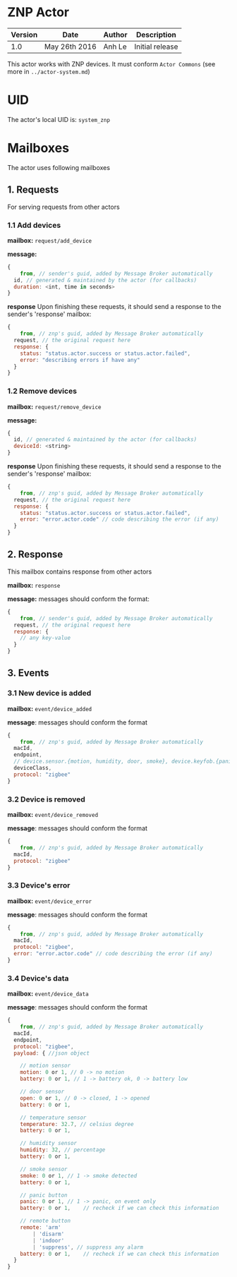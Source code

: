 ZNP Actor
=======================

| Version | Date | Author | Description |
|-------|-------|-------|-------------|
| 1.0  | May 26th 2016 | Anh Le  | Initial release |

This actor works with ZNP devices. It must conform `Actor Commons` (see more in `../actor-system.md`)

# UID
The actor's local UID is: `system_znp`

# Mailboxes

The actor uses following mailboxes

## 1. Requests
For serving requests from other actors
### 1.1 Add devices

**mailbox:** `request/add_device`

**message:**
```javascript
{
	from, // sender's guid, added by Message Broker automatically  
  id, // generated & maintained by the actor (for callbacks)
  duration: <int, time in seconds>
}
```

**response**
Upon finishing these requests, it should send a response to the sender's 'response' mailbox:
```js
{
	from, // znp's guid, added by Message Broker automatically
  request, // the original request here
  response: {
    status: "status.actor.success or status.actor.failed",
    error: "describing errors if have any"
  }
}
```

### 1.2 Remove devices

**mailbox:** `request/remove_device`

**message:**
```javascript
{
  id, // generated & maintained by the actor (for callbacks)  
  deviceId: <string>
}
```

**response**
Upon finishing these requests, it should send a response to the sender's 'response' mailbox:
```js
{
	from, // znp's guid, added by Message Broker automatically
  request, // the original request here
  response: {
    status: "status.actor.success or status.actor.failed",
    error: "error.actor.code" // code describing the error (if any)
  }
}
```

## 2. Response
This mailbox contains response from other actors

**mailbox:** `response`

**message:**  messages should conform the format:
```js
{
	from, // sender's guid, added by Message Broker automatically
  request, // the original request here
  response: {
    // any key-value
  }
}
```

## 3. Events
### 3.1 New device is added

**mailbox:** `event/device_added`

**message**: messages should conform the format
```js
{
	from, // znp's guid, added by Message Broker automatically
  macId,
  endpoint,
  // device.sensor.{motion, humidity, door, smoke}, device.keyfob.{panic, remote}
  deviceClass,
  protocol: "zigbee"
}
```

### 3.2 Device is removed

**mailbox:** `event/device_removed`

**message**: messages should conform the format
```js
{
	from, // znp's guid, added by Message Broker automatically
  macId,
  protocol: "zigbee"
}
```

### 3.3 Device's error

**mailbox:** `event/device_error`

**message**: messages should conform the format
```js
{
	from, // znp's guid, added by Message Broker automatically
  macId,
  protocol: "zigbee",
  error: "error.actor.code" // code describing the error (if any)  
}
```

### 3.4 Device's data

**mailbox:** `event/device_data`

**message**: messages should conform the format
```js
{
	from, // znp's guid, added by Message Broker automatically
  macId,
  endpoint,
  protocol: "zigbee",
  payload: { //json object

    // motion sensor
    motion: 0 or 1, // 0 -> no motion
    battery: 0 or 1, // 1 -> battery ok, 0 -> battery low

    // door sensor
    open: 0 or 1, // 0 -> closed, 1 -> opened
    battery: 0 or 1,    

    // temperature sensor
    temperature: 32.7, // celsius degree
    battery: 0 or 1,    

    // humidity sensor
    humidity: 32, // percentage
    battery: 0 or 1,    

    // smoke sensor
    smoke: 0 or 1, // 1 -> smoke detected
    battery: 0 or 1,    

    // panic button
    panic: 0 or 1, // 1 -> panic, on event only
    battery: 0 or 1,    // recheck if we can check this information    

    // remote button
    remote: 'arm'
        | 'disarm'
        | 'indoor'
        | 'suppress', // suppress any alarm
    battery: 0 or 1,    // recheck if we can check this information        
  }
}
```

